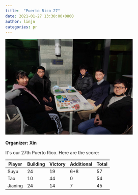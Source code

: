 ```yaml
---
title:  "Puerto Rico 27"
date: 2021-01-27 13:30:00+0800
author: linjn
categories: pr
---
```


<a href="/images/pr_20210129.jpg">
<img src="/images/pr_20210129.jpg" width="400"/>
</a>

**Organizer: Xin**  

It's our 27th Puerto Rico. Here are the score: 

| Player | Building | Victory | Additional | Total |
| ------ | -------- | ------- | ---------- | ----- |
| Suyu   | 24       | 19      | 6+8        | 57    |
| Tao    | 10       | 44      | 0          | 54    |
| Jianing| 24       | 14      | 7          | 45    |

